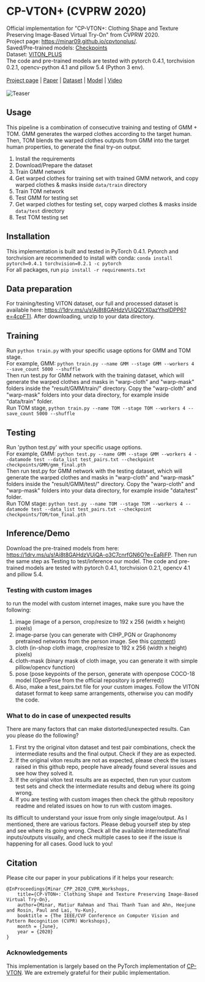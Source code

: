 # CP-VTON+ (CVPRW 2020)
Official implementation for "CP-VTON+: Clothing Shape and Texture Preserving Image-Based Virtual Try-On" from CVPRW 2020.
<br/>Project page: https://minar09.github.io/cpvtonplus/. 
<br/>Saved/Pre-trained models: [Checkpoints](https://1drv.ms/u/s!Ai8t8GAHdzVUiQA-o3C7cnrfGN6O?e=EaRiFP)
<br/>Dataset: [VITON_PLUS](https://1drv.ms/u/s!Ai8t8GAHdzVUiQQYX0azYhqIDPP6?e=4cpFTI)
<br/>The code and pre-trained models are tested with pytorch 0.4.1, torchvision 0.2.1, opencv-python 4.1 and pillow 5.4 (Python 3 env).
<br/><br/>
[Project page](https://minar09.github.io/cpvtonplus/) | [Paper](https://minar09.github.io/cpvtonplus/cvprw20_cpvtonplus.pdf) | [Dataset](https://1drv.ms/u/s!Ai8t8GAHdzVUiQQYX0azYhqIDPP6?e=4cpFTI) | [Model](https://1drv.ms/u/s!Ai8t8GAHdzVUiQA-o3C7cnrfGN6O?e=6PO4gq) | [Video](https://www.youtube.com/watch?v=MPB_PYLOfd8)
<br/><br/>
![Teaser](./teaser.png)
	
## Usage
This pipeline is a combination of consecutive training and testing of GMM + TOM. GMM generates the warped clothes according to the target human. Then, TOM blends the warped clothes outputs from GMM into the target human properties, to generate the final try-on output.

1) Install the requirements
2) Download/Prepare the dataset
3) Train GMM network
4) Get warped clothes for training set with trained GMM network, and copy warped clothes & masks inside `data/train` directory
5) Train TOM network
6) Test GMM for testing set
7) Get warped clothes for testing set, copy warped clothes & masks inside `data/test` directory
8) Test TOM testing set

## Installation
This implementation is built and tested in PyTorch 0.4.1.
Pytorch and torchvision are recommended to install with conda: `conda install pytorch=0.4.1 torchvision=0.2.1 -c pytorch`
<br/>For all packages, run `pip install -r requirements.txt`

## Data preparation
For training/testing VITON dataset, our full and processed dataset is available here: https://1drv.ms/u/s!Ai8t8GAHdzVUiQQYX0azYhqIDPP6?e=4cpFTI. After downloading, unzip to your data directory.

## Training
Run `python train.py` with your specific usage options for GMM and TOM stage.
<br/>For example, GMM: ```python train.py --name GMM --stage GMM --workers 4 --save_count 5000 --shuffle```
<br/> Then run test.py for GMM network with the training dataset, which will generate the warped clothes and masks in "warp-cloth" and "warp-mask" folders inside the "result/GMM/train/" directory. Copy the "warp-cloth" and "warp-mask" folders into your data directory, for example inside "data/train" folder.
<br/>Run TOM stage, ```python train.py --name TOM --stage TOM --workers 4 --save_count 5000 --shuffle```

## Testing
Run 'python test.py' with your specific usage options.
<br/>For example, GMM: ```python test.py --name GMM --stage GMM --workers 4 --datamode test --data_list test_pairs.txt --checkpoint checkpoints/GMM/gmm_final.pth```
<br/> Then run test.py for GMM network with the testing dataset, which will generate the warped clothes and masks in "warp-cloth" and "warp-mask" folders inside the "result/GMM/test/" directory. Copy the "warp-cloth" and "warp-mask" folders into your data directory, for example inside "data/test" folder.
<br/>Run TOM stage: ```python test.py --name TOM --stage TOM --workers 4 --datamode test --data_list test_pairs.txt --checkpoint checkpoints/TOM/tom_final.pth```

## Inference/Demo
Download the pre-trained models from here: https://1drv.ms/u/s!Ai8t8GAHdzVUiQA-o3C7cnrfGN6O?e=EaRiFP.
Then run the same step as Testing to test/inference our model.
The code and pre-trained models are tested with pytorch 0.4.1, torchvision 0.2.1, opencv 4.1 and pillow 5.4.

### Testing with custom images
to run the model with custom internet images, make sure you have the following:

1) image (image of a person, crop/resize to 192 x 256 (width x height) pixels)
2) image-parse (you can generate with CIHP_PGN or Graphonomy pretrained networks from the person image. See this [comment](https://github.com/minar09/cp-vton-plus/issues/15#issuecomment-683403388))
3) cloth (in-shop cloth image, crop/resize to 192 x 256 (width x height) pixels)
4) cloth-mask (binary mask of cloth image, you can generate it with simple pillow/opencv function)
5) pose (pose keypoints of the person, generate with openpose COCO-18 model (OpenPose from the official repository is preferred))
6) Also, make a test_pairs.txt file for your custom images. Follow the VITON dataset format to keep same arrangements, otherwise you can modify the code.

### What to do in case of unexpected results
There are many factors that can make distorted/unexpected results. Can you please do the following?

1) First try the original viton dataset and test pair combinations, check the intermediate results and the final output. Check if they are as expected.
2) If the original viton results are not as expected, please check the issues raised in this github repo, people have already found several issues and see how they solved it.
3) If the original viton test results are as expected, then run your custom test sets and check the intermediate results and debug where its going wrong.
4) If you are testing with custom images then check the github repository readme and related issues on how to run with custom images.

Its difficult to understand your issue from only single image/output. As I mentioned, there are various factors. Please debug yourself step by step and see where its going wrong. Check all the available intermediate/final inputs/outputs visually, and check multiple cases to see if the issue is happening for all cases. Good luck to you!


## Citation
Please cite our paper in your publications if it helps your research:
```
@InProceedings{Minar_CPP_2020_CVPR_Workshops,
	title={CP-VTON+: Clothing Shape and Texture Preserving Image-Based Virtual Try-On},
	author={Minar, Matiur Rahman and Thai Thanh Tuan and Ahn, Heejune and Rosin, Paul and Lai, Yu-Kun},
	booktitle = {The IEEE/CVF Conference on Computer Vision and Pattern Recognition (CVPR) Workshops},
	month = {June},
	year = {2020}
}
```

### Acknowledgements
This implementation is largely based on the PyTorch implementation of [CP-VTON](https://github.com/sergeywong/cp-vton). We are extremely grateful for their public implementation.
